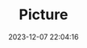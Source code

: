 ---
weight: 1
images:
- /images/edited/50.jpeg
title: Picture
date: 2023-12-07 22:04:16
tags:
- luminar
- work
---